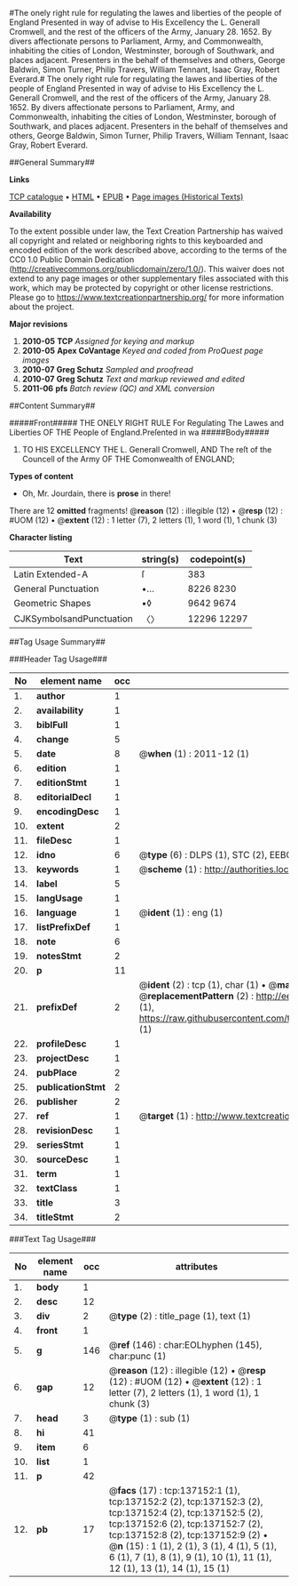 #The onely right rule for regulating the lawes and liberties of the people of England Presented in way of advise to His Excellency the L. Generall Cromwell, and the rest of the officers of the Army, January 28. 1652. By divers affectionate persons to Parliament, Army, and Commonwealth, inhabiting the cities of London, Westminster, borough of Southwark, and places adjacent. Presenters in the behalf of themselves and others, George Baldwin, Simon Turner, Philip Travers, William Tennant, Isaac Gray, Robert Everard.#
The onely right rule for regulating the lawes and liberties of the people of England Presented in way of advise to His Excellency the L. Generall Cromwell, and the rest of the officers of the Army, January 28. 1652. By divers affectionate persons to Parliament, Army, and Commonwealth, inhabiting the cities of London, Westminster, borough of Southwark, and places adjacent. Presenters in the behalf of themselves and others, George Baldwin, Simon Turner, Philip Travers, William Tennant, Isaac Gray, Robert Everard.

##General Summary##

**Links**

[TCP catalogue](http://www.ota.ox.ac.uk/tcp/)  • 
[HTML](http://tei.it.ox.ac.uk/tcp/Texts-HTML/free/A90/A90159.html)  • 
[EPUB](http://tei.it.ox.ac.uk/tcp/Texts-EPUB/free/A90/A90159.epub) • 
[Page images (Historical Texts)](https://historicaltexts.jisc.ac.uk/eebo-99896816e)

**Availability**

To the extent possible under law, the Text Creation Partnership has waived all copyright and related or neighboring rights to this keyboarded and encoded edition of the work described above, according to the terms of the CC0 1.0 Public Domain Dedication (http://creativecommons.org/publicdomain/zero/1.0/). This waiver does not extend to any page images or other supplementary files associated with this work, which may be protected by copyright or other license restrictions. Please go to https://www.textcreationpartnership.org/ for more information about the project.

**Major revisions**

1. __2010-05__ __TCP__ *Assigned for keying and markup*
1. __2010-05__ __Apex CoVantage__ *Keyed and coded from ProQuest page images*
1. __2010-07__ __Greg Schutz__ *Sampled and proofread*
1. __2010-07__ __Greg Schutz__ *Text and markup reviewed and edited*
1. __2011-06__ __pfs__ *Batch review (QC) and XML conversion*

##Content Summary##

#####Front#####
THE ONELY RIGHT RULE For Regulating The Lawes and Liberties OF THE People of England.Preſented in wa
#####Body#####

1. TO HIS EXCELLENCY THE L. Generall Cromwell, AND The reſt of the Councell of the Army OF THE Comonwealth of ENGLAND;

**Types of content**

  * Oh, Mr. Jourdain, there is **prose** in there!

There are 12 **omitted** fragments! 
 @__reason__ (12) : illegible (12)  •  @__resp__ (12) : #UOM (12)  •  @__extent__ (12) : 1 letter (7), 2 letters (1), 1 word (1), 1 chunk (3)

**Character listing**


|Text|string(s)|codepoint(s)|
|---|---|---|
|Latin Extended-A|ſ|383|
|General Punctuation|•…|8226 8230|
|Geometric Shapes|▪◊|9642 9674|
|CJKSymbolsandPunctuation|〈〉|12296 12297|

##Tag Usage Summary##

###Header Tag Usage###

|No|element name|occ|attributes|
|---|---|---|---|
|1.|__author__|1||
|2.|__availability__|1||
|3.|__biblFull__|1||
|4.|__change__|5||
|5.|__date__|8| @__when__ (1) : 2011-12 (1)|
|6.|__edition__|1||
|7.|__editionStmt__|1||
|8.|__editorialDecl__|1||
|9.|__encodingDesc__|1||
|10.|__extent__|2||
|11.|__fileDesc__|1||
|12.|__idno__|6| @__type__ (6) : DLPS (1), STC (2), EEBO-CITATION (1), PROQUEST (1), VID (1)|
|13.|__keywords__|1| @__scheme__ (1) : http://authorities.loc.gov/ (1)|
|14.|__label__|5||
|15.|__langUsage__|1||
|16.|__language__|1| @__ident__ (1) : eng (1)|
|17.|__listPrefixDef__|1||
|18.|__note__|6||
|19.|__notesStmt__|2||
|20.|__p__|11||
|21.|__prefixDef__|2| @__ident__ (2) : tcp (1), char (1)  •  @__matchPattern__ (2) : ([0-9\-]+):([0-9IVX]+) (1), (.+) (1)  •  @__replacementPattern__ (2) : http://eebo.chadwyck.com/downloadtiff?vid=$1&page=$2 (1), https://raw.githubusercontent.com/textcreationpartnership/Texts/master/tcpchars.xml#$1 (1)|
|22.|__profileDesc__|1||
|23.|__projectDesc__|1||
|24.|__pubPlace__|2||
|25.|__publicationStmt__|2||
|26.|__publisher__|2||
|27.|__ref__|1| @__target__ (1) : http://www.textcreationpartnership.org/docs/. (1)|
|28.|__revisionDesc__|1||
|29.|__seriesStmt__|1||
|30.|__sourceDesc__|1||
|31.|__term__|1||
|32.|__textClass__|1||
|33.|__title__|3||
|34.|__titleStmt__|2||


###Text Tag Usage###

|No|element name|occ|attributes|
|---|---|---|---|
|1.|__body__|1||
|2.|__desc__|12||
|3.|__div__|2| @__type__ (2) : title_page (1), text (1)|
|4.|__front__|1||
|5.|__g__|146| @__ref__ (146) : char:EOLhyphen (145), char:punc (1)|
|6.|__gap__|12| @__reason__ (12) : illegible (12)  •  @__resp__ (12) : #UOM (12)  •  @__extent__ (12) : 1 letter (7), 2 letters (1), 1 word (1), 1 chunk (3)|
|7.|__head__|3| @__type__ (1) : sub (1)|
|8.|__hi__|41||
|9.|__item__|6||
|10.|__list__|1||
|11.|__p__|42||
|12.|__pb__|17| @__facs__ (17) : tcp:137152:1 (1), tcp:137152:2 (2), tcp:137152:3 (2), tcp:137152:4 (2), tcp:137152:5 (2), tcp:137152:6 (2), tcp:137152:7 (2), tcp:137152:8 (2), tcp:137152:9 (2)  •  @__n__ (15) : 1 (1), 2 (1), 3 (1), 4 (1), 5 (1), 6 (1), 7 (1), 8 (1), 9 (1), 10 (1), 11 (1), 12 (1), 13 (1), 14 (1), 15 (1)|
